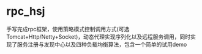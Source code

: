 # rpc_hsj
手写完成rpc框架，使用策略模式控制调用方式(可选Tomcat+Http/Netty+Socket)，动态代理实现序列化以及远程服务调用，同时实现了服务注册与发现中心以及四种负载均衡算法，包含一个简单的试用demo
